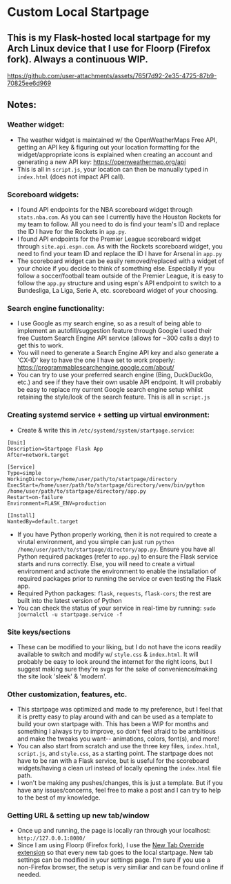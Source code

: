 # Custom Local Startpage

## This is my Flask-hosted local startpage for my Arch Linux device that I use for Floorp (Firefox fork). Always a continuous WIP.
https://github.com/user-attachments/assets/765f7d92-2e35-4725-87b9-70825ee6d969

## Notes:
### Weather widget:
- The weather widget is maintained w/ the OpenWeatherMaps Free API, getting an API key & figuring out your location formatting for the widget/appropriate icons is explained when creating an account and generating a new API key: https://openweathermap.org/api
- This is all in `script.js`, your location can then be manually typed in `index.html` (does not impact API call).

### Scoreboard widgets:
- I found API endpoints for the NBA scoreboard widget through `stats.nba.com`. As you can see I currently have the Houston Rockets for my team to follow. All you need to do is find your team's ID and replace the ID I have for the Rockets in `app.py`.
- I found API endpoints for the Premier League scoreboard widget through `site.api.espn.com`. As with the Rockets scoreboard widget, you need to find your team ID and replace the ID I have for Arsenal in `app.py`
- The scoreboard widget can be easily removed/replaced with a widget of your choice if you decide to think of something else. Especially if you follow a soccer/football team outside of the Premier League, it is easy to follow the `app.py` structure and using espn's API endpoint to switch to a Bundesliga, La Liga, Serie A, etc. scoreboard widget of your choosing.

### Search engine functionality:
- I use Google as my search engine, so as a result of being able to implement an autofill/suggestion feature through Google I used their free Custom Search Engine API service (allows for ~300 calls a day) to get this to work.
- You will need to generate a Search Engine API key and also generate a 'CX-ID' key to have the one I have set to work properly: https://programmablesearchengine.google.com/about/
- You can try to use your preferred search engine (Bing, DuckDuckGo, etc.) and see if they have their own usable API endpoint. It will probably be easy to replace my current Google search engine setup whilst retaining the style/look of the search feature. This is all in `script.js`

### Creating systemd service + setting up virtual environment:
- Create & write this in `/etc/systemd/system/startpage.service`:

```
[Unit]
Description=Startpage Flask App
After=network.target

[Service]
Type=simple
WorkingDirectory=/home/user/path/to/startpage/directory
ExecStart=/home/user/path/to/startpage/directory/venv/bin/python /home/user/path/to/startpage/directory/app.py
Restart=on-failure
Environment=FLASK_ENV=production

[Install]
WantedBy=default.target
```
- If you have Python properly working, then it is not required to create a virutal environment, and you simple can just run `python /home/user/path/to/startpage/directory/app.py`. Ensure you have all Python required packages (refer to `app.py`) to ensure the Flask service starts and runs correctly. Else, you will need to create a virtual environment and activate the environment to enable the installation of required packages prior to running the service or even testing the Flask app.
- Required Python packages: `flask`, `requests`, `flask-cors`; the rest are built into the latest version of Python
- You can check the status of your service in real-time by running: `sudo journalctl -u startpage.service -f`

### Site keys/sections
- These can be modified to your liking, but I do not have the icons readily available to switch and modify w/ `style.css` & `index.html`. It will probably be easy to look around the internet for the right icons, but I suggest making sure they're svgs for the sake of convenience/making the site look 'sleek' & 'modern'.

### Other customization, features, etc.
- This startpage was optimized and made to my preference, but I feel that it is pretty easy to play around with and can be used as a template to build your own startpage with. This has been a WIP for months and something I always try to improve, so don't feel afraid to be ambitious and make the tweaks you want-- animations, colors, font(s), and more!
- You can also start from scratch and use the three key files, `index.html`, `script.js`, and `style.css`, as a starting point. The startpage does not have to be ran with a Flask service, but is useful for the scoreboard widgets/having a clean url instead of locally opening the `index.html` file path.
- I won't be making any pushes/changes, this is just a template. But if you have any issues/concerns, feel free to make a post and I can try to help to the best of my knowledge.
### Getting URL & setting up new tab/window
- Once up and running, the page is locally ran through your localhost: `http://127.0.0.1:8080/`
- Since I am using Floorp (Firefox fork), I use the [New Tab Override extension](https://addons.mozilla.org/en-US/firefox/addon/new-tab-override/) so that every new tab goes to the local startpage. New tab settings can be modified in your settings page. I'm sure if you use a non-Firefox browser, the setup is very similiar and can be found online if needed.
